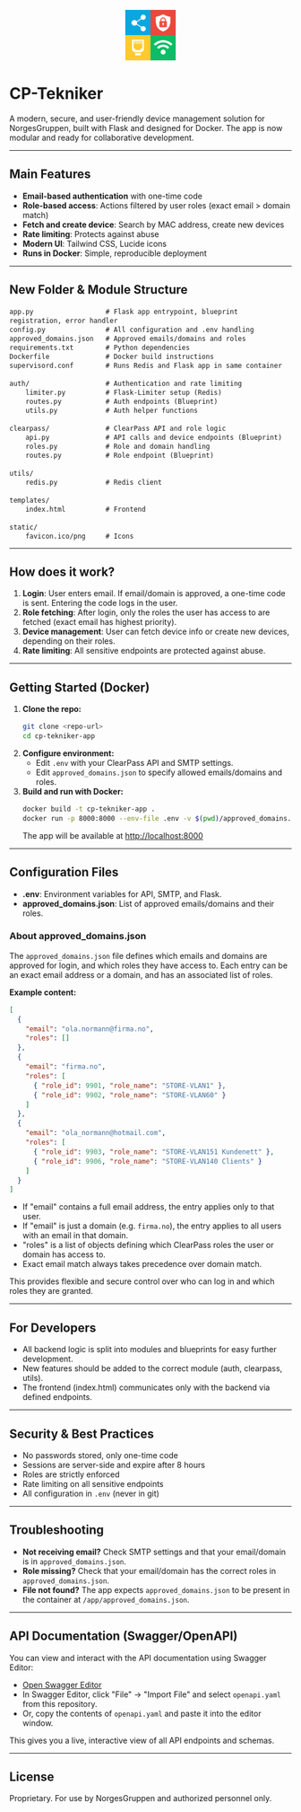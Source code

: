 <p align="center">
  <img src="static/favicon.png" width="90" alt="Logo"/>
</p>

# CP-Tekniker

A modern, secure, and user-friendly device management solution for NorgesGruppen, built with Flask and designed for Docker. The app is now modular and ready for collaborative development.

---

## Main Features

- **Email-based authentication** with one-time code
- **Role-based access**: Actions filtered by user roles (exact email > domain match)
- **Fetch and create device**: Search by MAC address, create new devices
- **Rate limiting**: Protects against abuse
- **Modern UI**: Tailwind CSS, Lucide icons
- **Runs in Docker**: Simple, reproducible deployment

---

## New Folder & Module Structure

```
app.py                  # Flask app entrypoint, blueprint registration, error handler
config.py               # All configuration and .env handling
approved_domains.json   # Approved emails/domains and roles
requirements.txt        # Python dependencies
Dockerfile              # Docker build instructions
supervisord.conf        # Runs Redis and Flask app in same container

auth/                   # Authentication and rate limiting
    limiter.py          # Flask-Limiter setup (Redis)
    routes.py           # Auth endpoints (Blueprint)
    utils.py            # Auth helper functions

clearpass/              # ClearPass API and role logic
    api.py              # API calls and device endpoints (Blueprint)
    roles.py            # Role and domain handling
    routes.py           # Role endpoint (Blueprint)

utils/
    redis.py            # Redis client

templates/
    index.html          # Frontend

static/
    favicon.ico/png     # Icons
```

---

## How does it work?

1. **Login**: User enters email. If email/domain is approved, a one-time code is sent. Entering the code logs in the user.
2. **Role fetching**: After login, only the roles the user has access to are fetched (exact email has highest priority).
3. **Device management**: User can fetch device info or create new devices, depending on their roles.
4. **Rate limiting**: All sensitive endpoints are protected against abuse.

---

## Getting Started (Docker)

1. **Clone the repo:**
   ```sh
   git clone <repo-url>
   cd cp-tekniker-app
   ```
2. **Configure environment:**
   - Edit `.env` with your ClearPass API and SMTP settings.
   - Edit `approved_domains.json` to specify allowed emails/domains and roles.
3. **Build and run with Docker:**
   ```sh
   docker build -t cp-tekniker-app .
   docker run -p 8000:8000 --env-file .env -v $(pwd)/approved_domains.json:/app/approved_domains.json cp-tekniker-app
   ```
   The app will be available at [http://localhost:8000](http://localhost:8000)

---

## Configuration Files

- **.env**: Environment variables for API, SMTP, and Flask.
- **approved_domains.json**: List of approved emails/domains and their roles.

### About approved_domains.json

The `approved_domains.json` file defines which emails and domains are approved for login, and which roles they have access to. Each entry can be an exact email address or a domain, and has an associated list of roles.

**Example content:**

```json
[
  {
    "email": "ola.normann@firma.no",
    "roles": []
  },
  {
    "email": "firma.no",
    "roles": [
      { "role_id": 9901, "role_name": "STORE-VLAN1" },
      { "role_id": 9902, "role_name": "STORE-VLAN60" }
    ]
  },
  {
    "email": "ola_normann@hotmail.com",
    "roles": [
      { "role_id": 9903, "role_name": "STORE-VLAN151 Kundenett" },
      { "role_id": 9906, "role_name": "STORE-VLAN140 Clients" }
    ]
  }
]
```

- If "email" contains a full email address, the entry applies only to that user.
- If "email" is just a domain (e.g. `firma.no`), the entry applies to all users with an email in that domain.
- "roles" is a list of objects defining which ClearPass roles the user or domain has access to.
- Exact email match always takes precedence over domain match.

This provides flexible and secure control over who can log in and which roles they are granted.

---

## For Developers

- All backend logic is split into modules and blueprints for easy further development.
- New features should be added to the correct module (auth, clearpass, utils).
- The frontend (index.html) communicates only with the backend via defined endpoints.

---

## Security & Best Practices

- No passwords stored, only one-time code
- Sessions are server-side and expire after 8 hours
- Roles are strictly enforced
- Rate limiting on all sensitive endpoints
- All configuration in `.env` (never in git)

---

## Troubleshooting

- **Not receiving email?** Check SMTP settings and that your email/domain is in `approved_domains.json`.
- **Role missing?** Check that your email/domain has the correct roles in `approved_domains.json`.
- **File not found?** The app expects `approved_domains.json` to be present in the container at `/app/approved_domains.json`.

---

## API Documentation (Swagger/OpenAPI)

You can view and interact with the API documentation using Swagger Editor:

- [Open Swagger Editor](https://editor.swagger.io/)
- In Swagger Editor, click "File" → "Import File" and select `openapi.yaml` from this repository.
- Or, copy the contents of `openapi.yaml` and paste it into the editor window.

This gives you a live, interactive view of all API endpoints and schemas.

---

## License

Proprietary. For use by NorgesGruppen and authorized personnel only.
